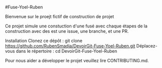#Fuse-Yoel-Ruben

Bienvenue sur le proejt fictif de construction de projet

Ce projet simule une constuction d'une fusé avec chaque étapes de la construction avec des est une issue, une branche, et une PR.

Installation
Clonez ce dépôt : git clone https://github.com/RubenSmadja/DevoirGit-Fuse-Yoel-Ruben.git 
Déplacez-vous dans le répertoire : cd DevoirGit-Fuse-Yoel-Ruben

Pour nous aider a développer le projet veuillez lire CONTRIBUTING.md.

